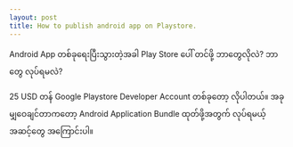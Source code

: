 ```yaml
---
layout: post
title: How to publish android app on Playstore.
---
```


Android App တစ်ခုရေးပြီးသွားတဲ့အခါ Play Store ပေါ် တင်ဖို့ ဘာတွေလိုလဲ? ဘာတွေ လုပ်ရမလဲ?

25 USD တန် Google Playstore Developer Account တစ်ခုတော့ လိုပါတယ်။ အခု မျှဝေချင်တာကတော့ Android Application Bundle ထုတ်ဖို့အတွက် လုပ်ရမယ့် အဆင့်တွေ အကြောင်းပါ။


